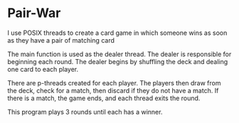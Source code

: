 # Pair-War
I use POSIX threads to create a card game in which someone wins as soon as they have a pair of matching card

The main function is used as the dealer thread. The dealer is responsible for beginning each round. The dealer begins by shuffling the deck and dealing one card to each player.

There are p-threads created for each player. The players then draw from the deck, check for a match, then discard if they do not have a match. If there is a match, the game ends, and each thread exits the round.

This program plays 3 rounds until each has a winner.

